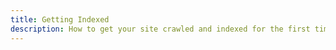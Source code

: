 ```yaml
---
title: Getting Indexed
description: How to get your site crawled and indexed for the first time by Google.
---
```


